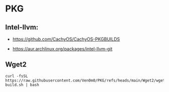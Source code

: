 # PKG


## Intel-llvm:

- https://github.com/CachyOS/CachyOS-PKGBUILDS

- https://aur.archlinux.org/packages/intel-llvm-git


## Wget2

```
curl -fsSL https://raw.githubusercontent.com/Ven0m0/PKG/refs/heads/main/Wget2/wget2-build.sh | bash
```
